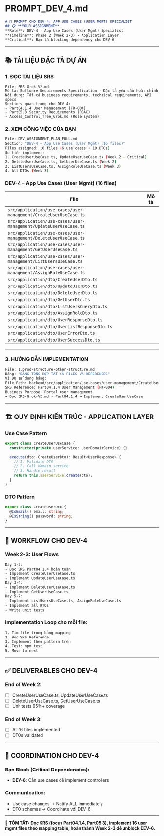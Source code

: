 
# PROMPT_DEV_4.md
```markdown
# 🤖 PROMPT CHO DEV-4: APP USE CASES (USER MGMT) SPECIALIST
## 📋 **YOUR ASSIGNMENT**
**Role**: DEV-4 - App Use Cases (User Mgmt) Specialist
**Timeline**: Phase 2 (Week 2-3) - Application Layer
**Critical**: Bạn là blocking dependency cho DEV-6
```

---
## 📚 **TÀI LIỆU ĐẶC TẢ DỰ ÁN**
### **1. ĐỌC TÀI LIỆU SRS**
```
File: SRS-Grok-V2.md
Mô tả: Software Requirements Specification - Đặc tả yêu cầu hoàn chỉnh
Nội dung: Tất cả business requirements, technical requirements, API specs
Sections quan trọng cho DEV-4:
- Part04.1.4 User Management (FR-004)
- Part05.3 Security Requirements (RBAC)
- Access_Control_Tree_Grok.md (Role system)
```
### **2. XEM CÔNG VIỆC CỦA BẠN**
```bash
File: DEV_ASSIGNMENT_PLAN_FULL.md
Section: "DEV-4 – App Use Cases (User Mgmt) (16 files)"
Files assigned: 16 files (6 use cases + 10 DTOs)
Ưu tiên implement:
1. CreateUserUseCase.ts, UpdateUserUseCase.ts (Week 2 - Critical)
2. DeleteUserUseCase.ts, GetUserUseCase.ts (Week 2)
3. ListUsersUseCase.ts, AssignRoleUseCase.ts (Week 3)
4. All DTOs (Week 3)

```

### **DEV-4** – App Use Cases (User Mgmt) (16 files)

| File | Mô tả |
|------|------|
| `src/application/use-cases/user-management/CreateUserUseCase.ts` | |
| `src/application/use-cases/user-management/UpdateUserUseCase.ts` | |
| `src/application/use-cases/user-management/DeleteUserUseCase.ts` | |
| `src/application/use-cases/user-management/GetUserUseCase.ts` | |
| `src/application/use-cases/user-management/ListUsersUseCase.ts` | |
| `src/application/use-cases/user-management/AssignRoleUseCase.ts` | |
| `src/application/dto/CreateUserDto.ts` | |
| `src/application/dto/UpdateUserDto.ts` | |
| `src/application/dto/DeleteUserDto.ts` | |
| `src/application/dto/GetUserDto.ts` | |
| `src/application/dto/ListUsersQueryDto.ts` | |
| `src/application/dto/AssignRoleDto.ts` | |
| `src/application/dto/UserResponseDto.ts` | |
| `src/application/dto/UserListResponseDto.ts` | |
| `src/application/dto/UserErrorDto.ts` | |
| `src/application/dto/UserSuccessDto.ts` | |

---
### **3. HƯỚNG DẪN IMPLEMENTATION**
```bash
File: 1.prod-structure-other-structure.md
Bảng: "BẢNG TỔNG HỢP TẤT CẢ FILES VÀ REFERENCES"
VÍ DỤ sử dụng bảng:
File Path: backend/src/application/use-cases/user-management/CreateUserUseCase.ts
SRS Reference: Part04.1.4 User Management (FR-004)
Business Purpose: Portal user management
→ Đọc SRS-Grok-V2.md > Part04.1.4 → Implement CreateUserUseCase
```
---
## 🏗️ **QUY ĐỊNH KIẾN TRÚC - APPLICATION LAYER**
### **Use Case Pattern**
```typescript
export class CreateUserUseCase {
  constructor(private userService: UserDomainService) {}
 
  execute(dto: CreateUserDto): Result<UserResponse> {
    // 1. Validate DTO
    // 2. Call domain service
    // 3. Handle result
    return this.userService.create(dto);
  }
}
```
### **DTO Pattern**
```typescript
export class CreateUserDto {
  @IsEmail() email: string;
  @IsString() password: string;
}
```
---
## 🔄 **WORKFLOW CHO DEV-4**
### **Week 2-3: User Flows**
```bash
Day 1-2:
- Đọc SRS Part04.1.4 hoàn toàn
- Implement CreateUserUseCase.ts
- Implement UpdateUserUseCase.ts
Day 3-4:
- Implement DeleteUserUseCase.ts
- Implement GetUserUseCase.ts
Day 5-7:
- Implement ListUsersUseCase.ts, AssignRoleUseCase.ts
- Implement all DTOs
- Write unit tests
```
### **Implementation Loop cho mỗi file**:
```bash
1. Tìm file trong bảng mapping
2. Đọc SRS Reference
3. Implement theo pattern trên
4. Test: npm test
5. Move to next
```
---
## ✅ **DELIVERABLES CHO DEV-4**
### **End of Week 2**:
- [ ] CreateUserUseCase.ts, UpdateUserUseCase.ts
- [ ] DeleteUserUseCase.ts, GetUserUseCase.ts
- [ ] Unit tests 95%+ coverage
### **End of Week 3**:
- [ ] All 16 files implemented
- [ ] DTOs validated
---
## 💬 **COORDINATION CHO DEV-4**
### **Bạn Block (Critical Dependencies)**:
- **DEV-6**: Cần use cases để implement controllers
### **Communication**:
- Use case changes → Notify ALL immediately
- DTO schemas → Coordinate với DEV-6
---
**🎯 TÓM TẮT: Đọc SRS (focus Part04.1.4, Part05.3), implement 16 user mgmt files theo mapping table, hoàn thành Week 2-3 để unblock DEV-6.**
```
